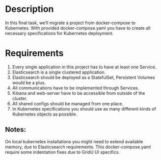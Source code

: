 # Description

In this final task, we’ll migrate a project from docker-compose to Kubernetes. With provided docker-compose.yaml you have to create all necessary specifications for Kubernetes deployment.

# Requirements
1. Every single application in this project has to have at least one Service.
2. Elasticsearch is a single clustered application.
3. Elasticsearch should be deployed as a StatefulSet, Persistent Volumes would be a plus.
4. All communications have to be implemented through Services.
5. Kibana and web-server have to be accessible from outside of the cluster.
6. All shared configs should be managed from one place.
7. In Kubernetes specifications you should use as many different kinds of Kubernetes objects as possible.

## Notes:

On local kubernetes installations you might need to extend available memory, due to Elasticsearch requirements.
This docker-compose.yaml require some indentation fixes due to GridU UI specifics.